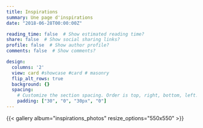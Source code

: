 ```yaml
---
title: Inspirations
summary: Une page d'inspirations
date: "2018-06-28T00:00:00Z"

reading_time: false  # Show estimated reading time?
share: false  # Show social sharing links?
profile: false  # Show author profile?
comments: false  # Show comments?

design:
  columns: '2'
  view: card #showcase #card # masonry
  flip_alt_rows: true
  background: {}
  spacing:
    # Customize the section spacing. Order is top, right, bottom, left.
    padding: ["30", "0", "30px", "0"]
---
```




{{< gallery album="inspirations_photos" resize_options="550x550" >}}

